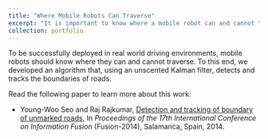 ```yaml
---
title: "Where Mobile Robots Can Traverse"
excerpt: "It is important to know where a mobile robot can and cannot traverse.<br/>"
collection: portfolio
---
```


To be successfully deployed in real world driving environments, mobile robots should know where they can and cannot traverse.
To this end, we developed an algorithm that, using an unscented Kalman filter, detects and tracks the boundaries of roads. 

Read the following paper to learn more about this work: 
* Young-Woo Seo and Raj Rajkumar, [Detection and tracking of boundary of unmarked roads](https://ieeexplore.ieee.org/document/6916256/?arnumber=6916256), In *Proceedings of the 17th International Conference on Information Fusion* (Fusion-2014), Salamanca, Spain, 2014. 


